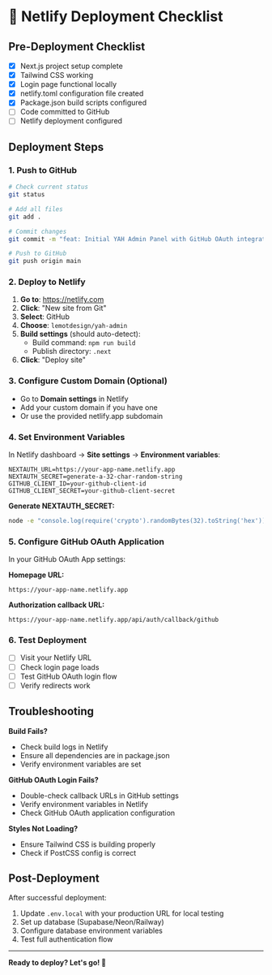 # 🚀 Netlify Deployment Checklist

## Pre-Deployment Checklist

- [x] Next.js project setup complete
- [x] Tailwind CSS working
- [x] Login page functional locally
- [x] netlify.toml configuration file created
- [x] Package.json build scripts configured
- [ ] Code committed to GitHub
- [ ] Netlify deployment configured

## Deployment Steps

### 1. Push to GitHub
```bash
# Check current status
git status

# Add all files
git add .

# Commit changes
git commit -m "feat: Initial YAH Admin Panel with GitHub OAuth integration ready"

# Push to GitHub
git push origin main
```

### 2. Deploy to Netlify

1. **Go to**: https://netlify.com
2. **Click**: "New site from Git"
3. **Select**: GitHub
4. **Choose**: `lemotdesign/yah-admin`
5. **Build settings** (should auto-detect):
   - Build command: `npm run build`
   - Publish directory: `.next`
6. **Click**: "Deploy site"

### 3. Configure Custom Domain (Optional)
- Go to **Domain settings** in Netlify
- Add your custom domain if you have one
- Or use the provided netlify.app subdomain

### 4. Set Environment Variables

In Netlify dashboard → **Site settings** → **Environment variables**:

```env
NEXTAUTH_URL=https://your-app-name.netlify.app
NEXTAUTH_SECRET=generate-a-32-char-random-string
GITHUB_CLIENT_ID=your-github-client-id
GITHUB_CLIENT_SECRET=your-github-client-secret
```

**Generate NEXTAUTH_SECRET:**
```bash
node -e "console.log(require('crypto').randomBytes(32).toString('hex'))"
```

### 5. Configure GitHub OAuth Application

In your GitHub OAuth App settings:

**Homepage URL:**
```
https://your-app-name.netlify.app
```

**Authorization callback URL:**
```
https://your-app-name.netlify.app/api/auth/callback/github
```

### 6. Test Deployment

- [ ] Visit your Netlify URL
- [ ] Check login page loads
- [ ] Test GitHub OAuth login flow
- [ ] Verify redirects work

## Troubleshooting

**Build Fails?**
- Check build logs in Netlify
- Ensure all dependencies are in package.json
- Verify environment variables are set

**GitHub OAuth Login Fails?**
- Double-check callback URLs in GitHub settings
- Verify environment variables in Netlify
- Check GitHub OAuth application configuration

**Styles Not Loading?**
- Ensure Tailwind CSS is building properly
- Check if PostCSS config is correct

## Post-Deployment

After successful deployment:
1. Update `.env.local` with your production URL for local testing
2. Set up database (Supabase/Neon/Railway)
3. Configure database environment variables
4. Test full authentication flow

---

**Ready to deploy? Let's go! 🚀**